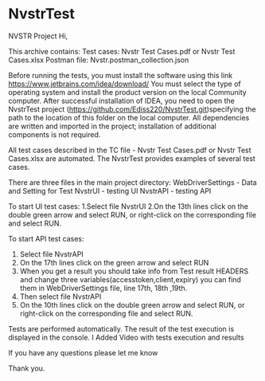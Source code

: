 # NvstrTest
NVSTR Project
Hi,

This archive contains: 
Test cases: Nvstr Test Cases.pdf or Nvstr Test Cases.xlsx
Postman file: Nvstr.postman_collection.json

Before running the tests, you must install the software using this link https://www.jetbrains.com/idea/download/ 
You must select the type of operating system and install the product version on the local Community computer.
After successful installation of IDEA, you need to open the NvstrTest project (https://github.com/Ediss220/NvstrTest.git)specifying the path to the location of this folder on the local computer.
All dependencies are written and imported in the project; installation of additional components is not required.

All test cases described in the TC file - Nvstr Test Cases.pdf or Nvstr Test Cases.xlsx are automated. The NvstrTest provides examples of several test cases.

There are three files in the main project directory: 
WebDriverSettings - Data and Setting for Test 
NvstrUI - testing UI 
NvstrAPI - testing API 

To start UI test cases:
1.Select file NvstrUI
2.On the 13th lines click on the double green arrow and select RUN, or right-click on the corresponding file and select RUN.

To start API test cases:
1. Select file NvstrAPI 
2. On the 17th lines click on the green arrow and select RUN
3. When you get a result you should take info from Test result HEADERS and change three variables(accesstoken,client,expiry) you can find them in WebDriverSettings file, line 17th, 18th ,19th.
4. Then select file NvstrAPI
5. On the 10th lines click on the double green arrow and select RUN, or right-click on the corresponding file and select RUN.

Tests are performed automatically. The result of the test execution is displayed in the console.
I Added Video with tests execution and results 

If you have any questions please let me know

Thank you.
